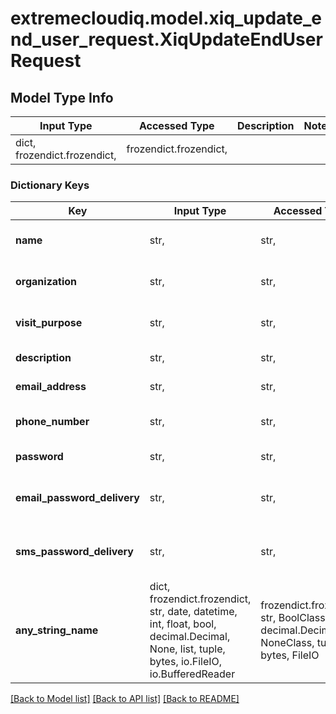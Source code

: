 # extremecloudiq.model.xiq_update_end_user_request.XiqUpdateEndUserRequest

## Model Type Info
Input Type | Accessed Type | Description | Notes
------------ | ------------- | ------------- | -------------
dict, frozendict.frozendict,  | frozendict.frozendict,  |  | 

### Dictionary Keys
Key | Input Type | Accessed Type | Description | Notes
------------ | ------------- | ------------- | ------------- | -------------
**name** | str,  | str,  | The user common name | [optional] 
**organization** | str,  | str,  | The organization name | [optional] 
**visit_purpose** | str,  | str,  | The purpose of visit | [optional] 
**description** | str,  | str,  | The user description | [optional] 
**email_address** | str,  | str,  | The user email | [optional] 
**phone_number** | str,  | str,  | The user phone number | [optional] 
**password** | str,  | str,  | The user password | [optional] 
**email_password_delivery** | str,  | str,  | The password delivery Email | [optional] 
**sms_password_delivery** | str,  | str,  | The password delivery SMS | [optional] 
**any_string_name** | dict, frozendict.frozendict, str, date, datetime, int, float, bool, decimal.Decimal, None, list, tuple, bytes, io.FileIO, io.BufferedReader | frozendict.frozendict, str, BoolClass, decimal.Decimal, NoneClass, tuple, bytes, FileIO | any string name can be used but the value must be the correct type | [optional]

[[Back to Model list]](../../README.md#documentation-for-models) [[Back to API list]](../../README.md#documentation-for-api-endpoints) [[Back to README]](../../README.md)

